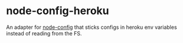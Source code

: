node-config-heroku
==================

An adapter for [node-config](https://github.com/lorenwest/node-config) that sticks configs in heroku env variables instead of reading from the FS.